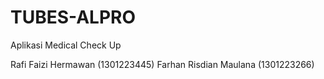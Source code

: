 # TUBES-ALPRO
Aplikasi Medical Check Up

Rafi Faizi Hermawan (1301223445)
Farhan Risdian Maulana (1301223266)
